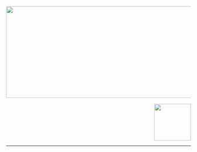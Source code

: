 
   
<h3 align="center">
  <img width="700" height="250" src="https://matthieuskrzypczak.fr/images/MATTHIEUSKRZYPCZAK.png">  
</h3>

<p align="right">
  <img width="100" height="100" src="https://matthieuskrzypczak.fr/images/chocobo.gif">  
</p>

---

